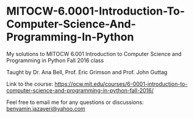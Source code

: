 # MITOCW-6.0001-Introduction-To-Computer-Science-And-Programming-In-Python
My solutions to MITOCW 6.001 Introduction to Computer Science and Programming in Python Fall 2016 class

Taught by Dr. Ana Bell, Prof. Eric Grimson and Prof. John Guttag

Link to the course: https://ocw.mit.edu/courses/6-0001-introduction-to-computer-science-and-programming-in-python-fall-2016/

Feel free to email me for any questions or discussions: benyamin.jazayeri@yahoo.com
